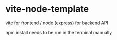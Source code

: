 # vite-node-template

vite for frontend / node (express) for backend API

npm install needs to be run in the terminal manually
